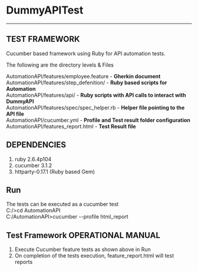 # DummyAPITest

----------------
TEST FRAMEWORK
----------------

Cucumber based framework using Ruby for API automation tests.

The following are the directory levels & Files

AutomationAPI/features/employee.feature     - **Gherkin document** <br />
AutomationAPI/features/step_defenition/     - **Ruby based scripts for Automation**<br />
AutomationAPI/features/api/                 - **Ruby scripts with API calls to interact with DummyAPI**<br />
AutomationAPI/features/spec/spec_helper.rb  - **Helper file pointing to the API file**<br />
AutomationAPI/cucumber.yml                  - **Profile and Test result folder configuration**<br />
AutomationAPI/features_report.html          - **Test Result file** <br />

DEPENDENCIES
------------
1) ruby 2.6.4p104
2) cucumber 3.1.2
3) httparty-0.17.1 (Ruby based Gem)

Run
--------------
The tests can be executed as a cucumber test  
C:/>cd AutomationAPI <br />
C:/AutomationAPI>cucumber --profile html_report<br />

Test Framework OPERATIONAL MANUAL
---------------------------------
1. Execute Cucumber feature tests  as shown above in Run 
2. On completion of the tests execution, feature_report.html will test reports
